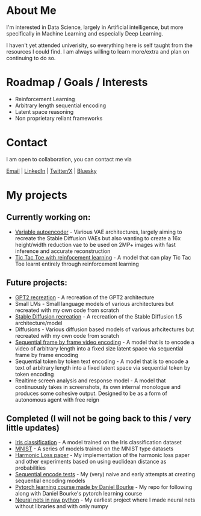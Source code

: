 # About Me
I'm interested in Data Science, largely in Artificial intelligence, but more specifically in Machine Learning and especially Deep Learning.

I haven't yet attended univerisity, so everything here is self taught from the resources I could find. I am always willing to learn more/extra and plan on continuing to do so.

# Roadmap / Goals / Interests
- Reinforcement Learning
- Arbitrary length sequential encoding
- Latent space reasoning
- Non proprietary reliant frameworks

# Contact
I am open to collaboration, you can contact me via

[Email](yegor.mn@gmail.com) | [LinkedIn]() | [Twitter/X]() | [Bluesky]()

# My projects

## Currently working on:
- [Variable autoencoder](https://github.com/Yegor-men/vae) - Various VAE architectures, largely aiming to recreate the Stable Diffusion VAEs but also wanting to create a 16x height/width reduction vae to be used on 2MP+ images with fast inference and accurate reconstruction
- [Tic Tac Toe with reinfocement learning](https://github.com/Yegor-men/tic-tac-toe-rl) - A model that can play Tic Tac Toe learnt entirely through reinforcement learning

## Future projects:
- [GPT2 recreation](https://github.com/Yegor-men/gpt2) - A recreation of the GPT2 architecture
- Small LMs - Small language models of various architectures but recreated with my own code from scratch
- [Stable Diffusion recreation](https://github.com/Yegor-men/sd15) - A recreation of the Stable Diffusion 1.5 architecture/model
- Diffusions - Various diffusion based models of various arhcitectures but recreated with my own code from scratch
- [Sequential frame by frame video encoding](https://github.com/Yegor-men/sequential-video-encode) - A model that is to encode a video of arbitrary length into a fixed size latent space via sequential frame by frame encoding
- Sequential token by token text encoding - A model that is to encode a text of arbitrary length into a fixed latent space via sequential token by token encoding
- Realtime screen analysis and response model - A model that continuously takes in screenshots, its own internal monologue and produces some cohesive output. Designed to be as a form of autonomous agent with free reign

## Completed (I will not be going back to this / very little updates)
- [Iris classification](https://github.com/Yegor-men/iris-classification) - A model trained on the Iris classification dataset
- [MNIST](https://github.com/Yegor-men/mnist) - A series of models trained on the MNIST type datasets
- [Harmonic Loss paper](https://github.com/Yegor-men/harmonic-loss) - My implementation of the harmonic loss paper and other experiments based on using euclidean distance as probabilities
- [Sequential encode tests](https://github.com/Yegor-men/sequential-encode-tests) - My (very) naive and early attempts at creating sequential encoding models
- [Pytorch learning course made by Daniel Bourke](https://github.com/Yegor-men/learning-pytorch-from-daniel-bourke) - My repo for following along with Daniel Bourke's pytorch learning course
- [Neural nets in raw python](https://github.com/Yegor-men/raw-python-neural-nets) - My earliest project where I made neural nets without libraries and with only numpy


<!--
**Yegor-men/Yegor-men** is a ✨ _special_ ✨ repository because its `README.md` (this file) appears on your GitHub profile.

Here are some ideas to get you started:

- 🔭 I’m currently working on ...
- 🌱 I’m currently learning ...
- 👯 I’m looking to collaborate on ...
- 🤔 I’m looking for help with ...
- 💬 Ask me about ...
- 📫 How to reach me: ...
- 😄 Pronouns: ...
- ⚡ Fun fact: ...
-->

